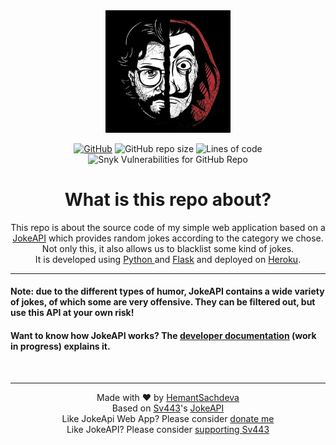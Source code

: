 <div align="center" style="text-align:center">

<img src="https://github.com/HemantSachdeva/JokeApi/blob/main/src/static/assets/bg.jpg" width=200/>

[![GitHub](https://img.shields.io/github/license/HemantSachdeva/JokeApi?style=plastic)](https://github.com/HemantSachdeva/JokeApi/blob/main/LICENSE.md)
![GitHub repo size](https://img.shields.io/github/repo-size/HemantSachdeva/JokeApi?style=plastic)
![Lines of code](https://img.shields.io/tokei/lines/GitHub/HemantSachdeva/JokeApi?style=plastic)
![Snyk Vulnerabilities for GitHub Repo](https://img.shields.io/snyk/vulnerabilities/github/HemantSachdeva/JokeApi?style=plastic)

# What is this repo about?

This repo is about the source code of my simple web application based on a <a href="https://jokeapi.dev/#try-it">JokeAPI</a> which provides random jokes according to the category we chose. Not only this, it also allows us to blacklist some kind of jokes.<br>
It is developed using <a href="https://python.org">Python </a> and <a href="https://flask.palletsprojects.com/en/2.0.x/">Flask</a> and deployed on <a href="https://heroku.com">Heroku</a>.

</div>

---

#### Note: due to the different types of humor, JokeAPI contains a wide variety of jokes, of which some are very offensive. They can be filtered out, but use this API at your own risk!

#### Want to know how JokeAPI works? The [developer documentation](https://github.com/Sv443/JokeAPI/tree/version/2.4.0/dev/docs/home.md#readme) (work in progress) explains it.

<br>

---

<div align="center" style="text-align:center">

Made with ❤️ by [HemantSachdeva](https://github.com/HemantSachdeva)<br>
Based on [Sv443](https://github.com/Sv443/JokeAPI)'s [JokeAPI](https://github.com/Sv443/JokeAPI)<br>
Like JokeApi Web App? Please consider [donate me](https://www.paypal.com/paypalme/IamHemantSachdeva)<br>
Like JokeAPI? Please consider [supporting Sv443](https://github.com/sponsors/Sv443)

</div>
